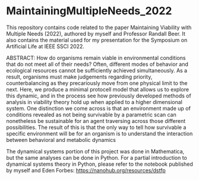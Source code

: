 # MaintainingMultipleNeeds_2022
This repository contains code related to the paper Maintaining Viability with Multiple Needs (2022), authored by myself and Professor Randall Beer. It also contains the material used for my presentation for the Symposium on Artificial Life at IEEE SSCI 2022. 

ABSTRACT: How do organisms remain viable in environmental conditions that do not meet all of their needs? Often, different modes of behavior and ecological resources cannot be sufficiently achieved simultaneously. As a result, organisms must make judgements regarding priority, counterbalancing as they precariously move from one physical limit to the next. Here, we produce a minimal protocell model that allows us to explore this dynamic, and in the process see how previously developed methods of analysis in viability theory hold up when applied to a higher dimensional system. One distinction we come across is that an environment made up of conditions revealed as not being survivable by a parametric scan can nonetheless be sustainable for an agent traversing across those different possibilities. The result of this is that the only way to tell how survivable a specific environment will be for an organism is to understand the interaction between behavioral and metabolic dynamics

The dynamical systems portion of this project was done in Mathematica, but the same analyses can be done in Python. For a partial introduction to dynamical systems theory in Python, please refer to the notebook published by myself and Eden Forbes: https://nanohub.org/resources/dstfp
